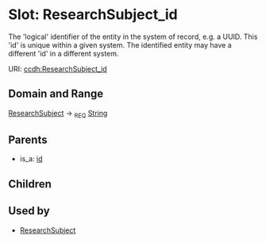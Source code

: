
# Slot: ResearchSubject_id


The 'logical' identifier of the entity in the system of record, e.g. a UUID.  This 'id' is unique within a given system. The identified entity may have a different 'id' in a different system.

URI: [ccdh:ResearchSubject_id](https://example.org/ccdh/ResearchSubject_id)


## Domain and Range

[ResearchSubject](../classes/ResearchSubject.md) ->  <sub>REQ</sub> [String](../types/String.md)

## Parents

 *  is_a: [id](../slots/id.md)

## Children


## Used by

 * [ResearchSubject](../classes/ResearchSubject.md)
